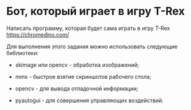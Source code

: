 # Бот, который играет в игру T-Rex

Написать программу, которая будет сама играть в игру T-Rex https://chromedino.com/

Для выполнения этого задания можно использовать следующие библиотеки:

* skimage или opencv - обработка изображений;

* mms - быстрое взятие скриншотов рабочего стола;

* opencv - для вывода отладочной информации;

* pyautogui - для совершения управляющих воздействий.